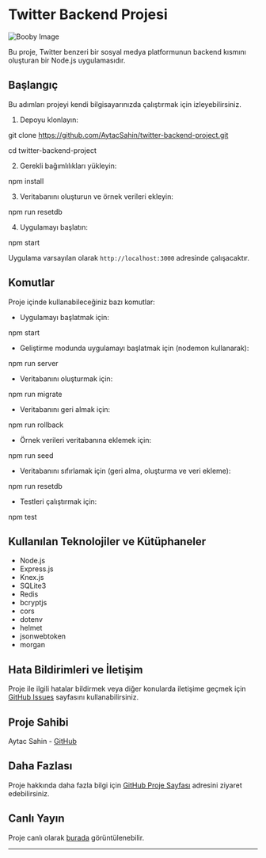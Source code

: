 # Twitter Backend Projesi

![Booby Image](https://www.freepnglogos.com/uploads/twitter-logo-png/twitter-logo-vector-png-clipart-1.png)

Bu proje, Twitter benzeri bir sosyal medya platformunun backend kısmını oluşturan bir Node.js uygulamasıdır.

## Başlangıç

Bu adımları projeyi kendi bilgisayarınızda çalıştırmak için izleyebilirsiniz.

1. Depoyu klonlayın:

git clone https://github.com/AytacSahin/twitter-backend-project.git

cd twitter-backend-project

2. Gerekli bağımlılıkları yükleyin:

npm install


3. Veritabanını oluşturun ve örnek verileri ekleyin:

npm run resetdb

4. Uygulamayı başlatın:

npm start

Uygulama varsayılan olarak `http://localhost:3000` adresinde çalışacaktır.

## Komutlar

Proje içinde kullanabileceğiniz bazı komutlar:

- Uygulamayı başlatmak için:

npm start

- Geliştirme modunda uygulamayı başlatmak için (nodemon kullanarak):

npm run server

- Veritabanını oluşturmak için:

npm run migrate

- Veritabanını geri almak için:

npm run rollback

- Örnek verileri veritabanına eklemek için:

npm run seed

- Veritabanını sıfırlamak için (geri alma, oluşturma ve veri ekleme):

npm run resetdb

- Testleri çalıştırmak için:

npm test

## Kullanılan Teknolojiler ve Kütüphaneler

- Node.js
- Express.js
- Knex.js
- SQLite3
- Redis
- bcryptjs
- cors
- dotenv
- helmet
- jsonwebtoken
- morgan

## Hata Bildirimleri ve İletişim

Proje ile ilgili hatalar bildirmek veya diğer konularda iletişime geçmek için [GitHub Issues](https://github.com/AytacSahin/twitter-backend-project/issues) sayfasını kullanabilirsiniz.

## Proje Sahibi

Aytac Sahin - [GitHub](https://github.com/AytacSahin)

## Daha Fazlası

Proje hakkında daha fazla bilgi için [GitHub Proje Sayfası](https://github.com/AytacSahin/twitter-backend-project#readme) adresini ziyaret edebilirsiniz.

## Canlı Yayın

Proje canlı olarak [burada](https://aytacsahin-twitter-backend.onrender.com/) görüntülenebilir.

---